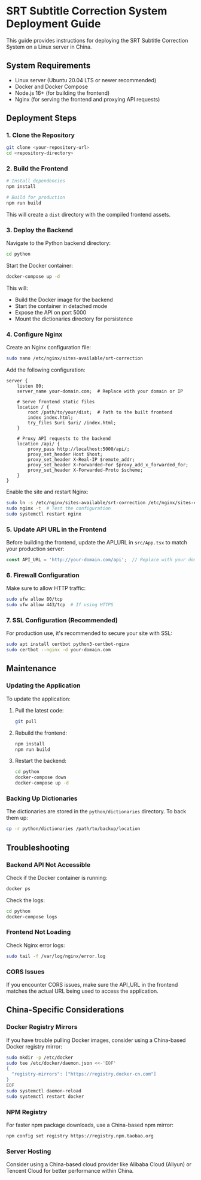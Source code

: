 # SRT Subtitle Correction System Deployment Guide

This guide provides instructions for deploying the SRT Subtitle Correction System on a Linux server in China.

## System Requirements

- Linux server (Ubuntu 20.04 LTS or newer recommended)
- Docker and Docker Compose
- Node.js 16+ (for building the frontend)
- Nginx (for serving the frontend and proxying API requests)

## Deployment Steps

### 1. Clone the Repository

```bash
git clone <your-repository-url>
cd <repository-directory>
```

### 2. Build the Frontend

```bash
# Install dependencies
npm install

# Build for production
npm run build
```

This will create a `dist` directory with the compiled frontend assets.

### 3. Deploy the Backend

Navigate to the Python backend directory:

```bash
cd python
```

Start the Docker container:

```bash
docker-compose up -d
```

This will:
- Build the Docker image for the backend
- Start the container in detached mode
- Expose the API on port 5000
- Mount the dictionaries directory for persistence

### 4. Configure Nginx

Create an Nginx configuration file:

```bash
sudo nano /etc/nginx/sites-available/srt-correction
```

Add the following configuration:

```nginx
server {
    listen 80;
    server_name your-domain.com;  # Replace with your domain or IP

    # Serve frontend static files
    location / {
        root /path/to/your/dist;  # Path to the built frontend
        index index.html;
        try_files $uri $uri/ /index.html;
    }

    # Proxy API requests to the backend
    location /api/ {
        proxy_pass http://localhost:5000/api/;
        proxy_set_header Host $host;
        proxy_set_header X-Real-IP $remote_addr;
        proxy_set_header X-Forwarded-For $proxy_add_x_forwarded_for;
        proxy_set_header X-Forwarded-Proto $scheme;
    }
}
```

Enable the site and restart Nginx:

```bash
sudo ln -s /etc/nginx/sites-available/srt-correction /etc/nginx/sites-enabled/
sudo nginx -t  # Test the configuration
sudo systemctl restart nginx
```

### 5. Update API URL in the Frontend

Before building the frontend, update the API_URL in `src/App.tsx` to match your production server:

```typescript
const API_URL = 'http://your-domain.com/api';  // Replace with your domain
```

### 6. Firewall Configuration

Make sure to allow HTTP traffic:

```bash
sudo ufw allow 80/tcp
sudo ufw allow 443/tcp  # If using HTTPS
```

### 7. SSL Configuration (Recommended)

For production use, it's recommended to secure your site with SSL:

```bash
sudo apt install certbot python3-certbot-nginx
sudo certbot --nginx -d your-domain.com
```

## Maintenance

### Updating the Application

To update the application:

1. Pull the latest code:
   ```bash
   git pull
   ```

2. Rebuild the frontend:
   ```bash
   npm install
   npm run build
   ```

3. Restart the backend:
   ```bash
   cd python
   docker-compose down
   docker-compose up -d
   ```

### Backing Up Dictionaries

The dictionaries are stored in the `python/dictionaries` directory. To back them up:

```bash
cp -r python/dictionaries /path/to/backup/location
```

## Troubleshooting

### Backend API Not Accessible

Check if the Docker container is running:

```bash
docker ps
```

Check the logs:

```bash
cd python
docker-compose logs
```

### Frontend Not Loading

Check Nginx error logs:

```bash
sudo tail -f /var/log/nginx/error.log
```

### CORS Issues

If you encounter CORS issues, make sure the API_URL in the frontend matches the actual URL being used to access the application.

## China-Specific Considerations

### Docker Registry Mirrors

If you have trouble pulling Docker images, consider using a China-based Docker registry mirror:

```bash
sudo mkdir -p /etc/docker
sudo tee /etc/docker/daemon.json <<-'EOF'
{
  "registry-mirrors": ["https://registry.docker-cn.com"]
}
EOF
sudo systemctl daemon-reload
sudo systemctl restart docker
```

### NPM Registry

For faster npm package downloads, use a China-based npm mirror:

```bash
npm config set registry https://registry.npm.taobao.org
```

### Server Hosting

Consider using a China-based cloud provider like Alibaba Cloud (Aliyun) or Tencent Cloud for better performance within China.

